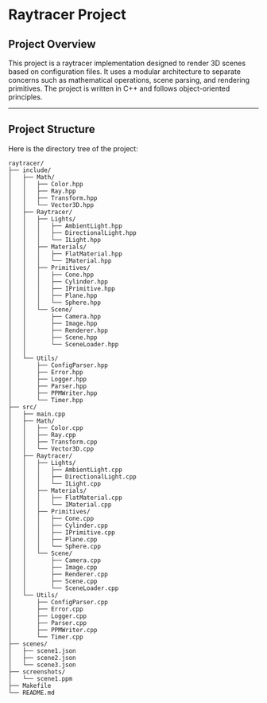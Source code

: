 # Raytracer Project

## Project Overview

This project is a raytracer implementation designed to render 3D scenes based on configuration files. It uses a modular architecture to separate concerns such as mathematical operations, scene parsing, and rendering primitives. The project is written in C++ and follows object-oriented principles.

---

## Project Structure

Here is the directory tree of the project:

```plaintext
raytracer/
├── include/
│   ├── Math/
│   │   ├── Color.hpp
│   │   ├── Ray.hpp
│   │   ├── Transform.hpp
│   │   └── Vector3D.hpp
│   ├── Raytracer/
│   │   ├── Lights/
│   │   │   ├── AmbientLight.hpp
│   │   │   ├── DirectionalLight.hpp
│   │   │   └── ILight.hpp
│   │   ├── Materials/
│   │   │   ├── FlatMaterial.hpp
│   │   │   └── IMaterial.hpp
│   │   ├── Primitives/
│   │   │   ├── Cone.hpp
│   │   │   ├── Cylinder.hpp
│   │   │   ├── IPrimitive.hpp
│   │   │   ├── Plane.hpp
│   │   │   └── Sphere.hpp
│   │   └── Scene/
│   │       ├── Camera.hpp
│   │       ├── Image.hpp
│   │       ├── Renderer.hpp
│   │       ├── Scene.hpp
│   │       └── SceneLoader.hpp
│   │   
│   └── Utils/
│       ├── ConfigParser.hpp
│       ├── Error.hpp
│       ├── Logger.hpp
│       ├── Parser.hpp
│       ├── PPMWriter.hpp
│       └── Timer.hpp
├── src/
│   ├── main.cpp
│   ├── Math/
│   │   ├── Color.cpp
│   │   ├── Ray.cpp
│   │   ├── Transform.cpp
│   │   └── Vector3D.cpp
│   ├── Raytracer/
│   │   ├── Lights/
│   │   │   ├── AmbientLight.cpp
│   │   │   ├── DirectionalLight.cpp
│   │   │   └── ILight.cpp
│   │   ├── Materials/
│   │   │   ├── FlatMaterial.cpp
│   │   │   └── IMaterial.cpp
│   │   ├── Primitives/
│   │   │   ├── Cone.cpp
│   │   │   ├── Cylinder.cpp
│   │   │   ├── IPrimitive.cpp
│   │   │   ├── Plane.cpp
│   │   │   └── Sphere.cpp
│   │   └── Scene/
│   │       ├── Camera.cpp
│   │       ├── Image.cpp
│   │       ├── Renderer.cpp
│   │       ├── Scene.cpp
│   │       └── SceneLoader.cpp
│   └── Utils/
│       ├── ConfigParser.cpp
│       ├── Error.cpp
│       ├── Logger.cpp
│       ├── Parser.cpp
│       ├── PPMWriter.cpp
│       └── Timer.cpp
├── scenes/
│   ├── scene1.json
│   ├── scene2.json
│   └── scene3.json
├── screenshots/
│   └── scene1.ppm
├── Makefile
└── README.md
```